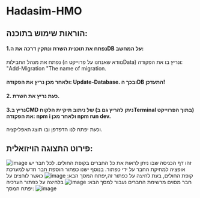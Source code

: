 # Hadasim-HMO

## הוראות שימוש בתוכנה:
#### 1.נפתח את תוכנית השרת ונתקין דרכה את הDB על המחשב:
נפתח את מנהל החבילות (נוודא שאנחנו על פרוייקט הData) ונריץ בו את הפקודה: "Add-Migration "The name of migration.
#### ולאחר מכן נריץ את הפקודה: Update-Database. ובכך הDB התעדכן!
#### 2. כעת נריץ את השרת.
#### 3.נריץ בCMD של ניתוב תיקיית הלקוח (ניתן להריץ גם בTerminal בתוך הפרוייקט) את הפקודה: npm i ולאחר מכן npm run dev.
וכעת יפתח לנו הדפדפן ובו תוצג האפליקציה.
## פירוט התצוגה הויזואלית:
![image](https://github.com/rut-kroivets/Hadasim/assets/149902635/0010a912-d43f-4521-8196-b6d1aaa70c64)
זהו דף הכניסה שבו ניתן לראות את כל החברים בקופת החולים. לכל חבר יש אופציה למחיקת החבר על ידי כפתור.
בנוסף ישנו כפתור הוספת חבר חדש למערכת קופת החולים, בעת לחיצה על כפתור זה,יפתח המסך הבא:
![image](https://github.com/rut-kroivets/Hadasim/assets/149902635/3ded4c07-6a37-458a-b8ca-057366549c1d)
כאשר לוחצים על חבר מסוים מרשימת החברים נעבור למסך הבא:
![image](https://github.com/rut-kroivets/Hadasim/assets/149902635/a3a3ad3d-7bb2-46b1-9f72-0d4eba54fa74)
בלחיצה על כפתור הערכיה יפתח המסך:
![image](https://github.com/rut-kroivets/Hadasim/assets/149902635/23aa0250-0f3f-45c9-94b4-537ed11578b4)








